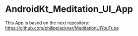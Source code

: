 # AndroidKt_Meditation_UI_App

This App is based on the next repository: https://github.com/philipplackner/MeditationUIYouTube